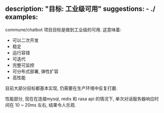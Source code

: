 description: "目标: 工业级可用"
suggestions:
    - ./
examples:
---

commune/chatbot 项目目标是做到工业级的可用. 这意味着:

- 可以二次开发
- 稳定
- 运行容错
- 可迭代
- 完整可监控
- 可分布式部署, 弹性扩容
- 高性能

目前大部分目标都基本实现, 仍需要在生产环境中反复打磨.

性能部分, 现在在连接mysql, redis 和 rasa api 的情况下, 单次对话服务器响应时间在 10 ~ 20ms 左右, 结果令人乐观.
